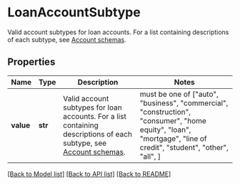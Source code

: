 # LoanAccountSubtype

Valid account subtypes for loan accounts. For a list containing descriptions of each subtype, see [Account schemas](https://plaid.com/docs/api/accounts/#StandaloneAccountType-loan).

## Properties
Name | Type | Description | Notes
------------ | ------------- | ------------- | -------------
**value** | **str** | Valid account subtypes for loan accounts. For a list containing descriptions of each subtype, see [Account schemas](https://plaid.com/docs/api/accounts/#StandaloneAccountType-loan). |  must be one of ["auto", "business", "commercial", "construction", "consumer", "home equity", "loan", "mortgage", "line of credit", "student", "other", "all", ]

[[Back to Model list]](../README.md#documentation-for-models) [[Back to API list]](../README.md#documentation-for-api-endpoints) [[Back to README]](../README.md)


